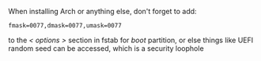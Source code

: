 When installing Arch or anything else, don't forget to add:

```
fmask=0077,dmask=0077,umask=0077
``` 

to the *< options >* section in fstab for *boot* partition, or else things like UEFI random seed can be accessed, which is a security loophole